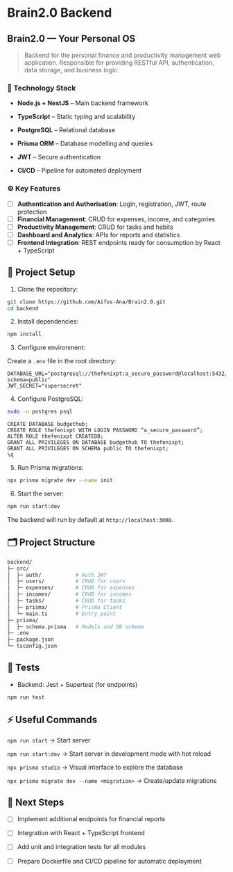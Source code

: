 # Brain2.0 Backend

## Brain2.0 — Your Personal OS

> Backend for the personal finance and productivity management web application. Responsible for providing RESTful API, authentication, data storage, and business logic.

### 🧩 Technology Stack

- **Node.js + NestJS** – Main backend framework

- **TypeScript** – Static typing and scalability

- **PostgreSQL** – Relational database

- **Prisma ORM** – Database modelling and queries

- **JWT** – Secure authentication

- **CI/CD** – Pipeline for automated deployment

### ⚙️ Key Features

- [ ] **Authentication and Authorisation**: Login, registration, JWT, route protection
- [ ] **Financial Management**: CRUD for expenses, income, and categories
- [ ] **Productivity Management**: CRUD for tasks and habits
- [ ] **Dashboard and Analytics**: APIs for reports and statistics
- [ ] **Frontend Integration**: REST endpoints ready for consumption by React + TypeScript

## 🚀 Project Setup

1. Clone the repository:

```bash
git clone https://github.com/Aifos-Ana/Brain2.0.git
cd backend
```


2. Install dependencies:
```bash
npm install
```

3. Configure environment:

Create a `.env` file in the root directory:

```env
DATABASE_URL="postgresql://thefenixpt:a_secure_password@localhost:5432/budgethub?schema=public"
JWT_SECRET="supersecret"
```

4. Configure PostgreSQL:

```bash
sudo -u postgres psql
```
```psql
CREATE DATABASE budgethub;
CREATE ROLE thefenixpt WITH LOGIN PASSWORD “a_secure_password”;
ALTER ROLE thefenixpt CREATEDB;
GRANT ALL PRIVILEGES ON DATABASE budgethub TO thefenixpt;
GRANT ALL PRIVILEGES ON SCHEMA public TO thefenixpt;
\q
```

5. Run Prisma migrations:
```bash
npx prisma migrate dev --name init
```

6. Start the server:
```bash
npm run start:dev
```

The backend will run by default at `http://localhost:3000`.

## 🗂 Project Structure

```bash
backend/
├─ src/
│  ├─ auth/           # Auth JWT
│  ├─ users/          # CRUD for users
│  ├─ expenses/       # CRUD for expenses
│  ├─ incomes/        # CRUD for incomes
│  ├─ tasks/          # CRUD for tasks
│  ├─ prisma/         # Prisma Client
│  └─ main.ts         # Entry point
├─ prisma/
│  ├─ schema.prisma   # Models and DB schema
├─ .env
├─ package.json
└─ tsconfig.json
```

## 🧪 Tests

- Backend: Jest + Supertest (for endpoints)

```bash
npm run test
```

## ⚡ Useful Commands

`npm run start` → Start server

`npm run start:dev` → Start server in development mode with hot reload

`npx prisma studio` → Visual interface to explore the database

`npx prisma migrate dev --name <migration>` → Create/update migrations

## 🔗 Next Steps

- [ ] Implement additional endpoints for financial reports

- [ ] Integration with React + TypeScript frontend

- [ ] Add unit and integration tests for all modules

- [ ] Prepare Dockerfile and CI/CD pipeline for automatic deployment